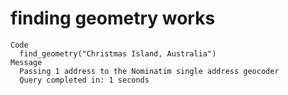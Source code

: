 # finding geometry works

    Code
      find_geometry("Christmas Island, Australia")
    Message
      Passing 1 address to the Nominatim single address geocoder
      Query completed in: 1 seconds

